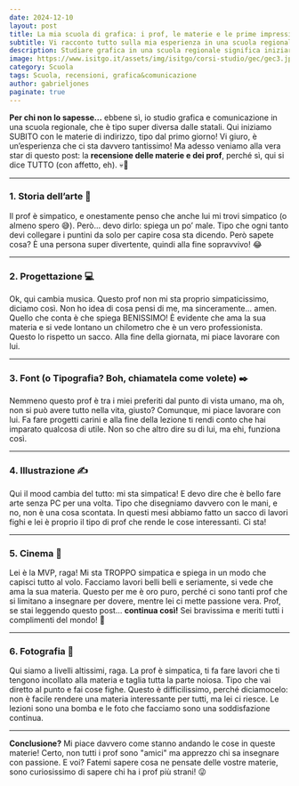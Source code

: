 ```yaml
--- 
date: 2024-12-10 
layout: post 
title: La mia scuola di grafica: i prof, le materie e le prime impressioni! 
subtitle: Vi racconto tutto sulla mia esperienza in una scuola regionale di grafica e comunicazione: spoiler, ci sono prof simpatici e materie fighissime! 
description: Studiare grafica in una scuola regionale significa iniziare SUBITO con le materie di indirizzo! Vi racconto i miei primi mesi, con recensioni sincere (ma con affetto 😜) sui prof e le materie: da Storia dell’Arte a Fotografia, passando per Progettazione e Illustrazione. Chi è il prof migliore? E chi mi sta meno simpatico? Leggete e scopritelo! 
image: https://www.isitgo.it/assets/img/isitgo/corsi-studio/gec/gec3.jpg 
category: Scuola 
tags: Scuola, recensioni, grafica&comunicazione 
author: gabrieljones 
paginate: true 
--- 
```


**Per chi non lo sapesse...** ebbene sì, io studio grafica e comunicazione in una scuola regionale, che è tipo super diversa dalle statali. Qui iniziamo SUBITO con le materie di indirizzo, tipo dal primo giorno! Vi giuro, è un’esperienza che ci sta davvero tantissimo! Ma adesso veniamo alla vera star di questo post: la **recensione delle materie e dei prof**, perché sì, qui si dice TUTTO (con affetto, eh). 💀💬  

---

### **1. Storia dell’arte 🎨**  
Il prof è simpatico, e onestamente penso che anche lui mi trovi simpatico (o almeno spero 😅). Però... devo dirlo: spiega un po’ male. Tipo che ogni tanto devi collegare i puntini da solo per capire cosa sta dicendo. Però sapete cosa? È una persona super divertente, quindi alla fine sopravvivo! 😂  

---

### **2. Progettazione 💻**  
Ok, qui cambia musica. Questo prof non mi sta proprio simpaticissimo, diciamo così. Non ho idea di cosa pensi di me, ma sinceramente... amen. Quello che conta è che spiega BENISSIMO! È evidente che ama la sua materia e si vede lontano un chilometro che è un vero professionista. Questo lo rispetto un sacco. Alla fine della giornata, mi piace lavorare con lui.  

---

### **3. Font (o Tipografia? Boh, chiamatela come volete) ✒️**  
Nemmeno questo prof è tra i miei preferiti dal punto di vista umano, ma oh, non si può avere tutto nella vita, giusto? Comunque, mi piace lavorare con lui. Fa fare progetti carini e alla fine della lezione ti rendi conto che hai imparato qualcosa di utile. Non so che altro dire su di lui, ma ehi, funziona così.  

---

### **4. Illustrazione ✍️**  
Qui il mood cambia del tutto: mi sta simpatica! E devo dire che è bello fare arte senza PC per una volta. Tipo che disegniamo davvero con le mani, e no, non è una cosa scontata. In questi mesi abbiamo fatto un sacco di lavori fighi e lei è proprio il tipo di prof che rende le cose interessanti. Ci sta!  

---

### **5. Cinema 🎥**  
Lei è la MVP, raga! Mi sta TROPPO simpatica e spiega in un modo che capisci tutto al volo. Facciamo lavori belli belli e seriamente, si vede che ama la sua materia. Questo per me è oro puro, perché ci sono tanti prof che si limitano a insegnare per dovere, mentre lei ci mette passione vera. Prof, se stai leggendo questo post... **continua così!** Sei bravissima e meriti tutti i complimenti del mondo! 🌟  

---

### **6. Fotografia 📸**  
Qui siamo a livelli altissimi, raga. La prof è simpatica, ti fa fare lavori che ti tengono incollato alla materia e taglia tutta la parte noiosa. Tipo che vai diretto al punto e fai cose fighe. Questo è difficilissimo, perché diciamocelo: non è facile rendere una materia interessante per tutti, ma lei ci riesce. Le lezioni sono una bomba e le foto che facciamo sono una soddisfazione continua.  

---

**Conclusione?** Mi piace davvero come stanno andando le cose in queste materie! Certo, non tutti i prof sono "amici" ma apprezzo chi sa insegnare con passione. E voi? Fatemi sapere cosa ne pensate delle vostre materie, sono curiosissimo di sapere chi ha i prof più strani! 😜
